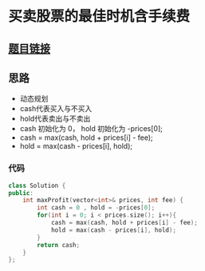 # 买卖股票的最佳时机含手续费
## [题目链接](https://leetcode-cn.com/problems/best-time-to-buy-and-sell-stock-with-transaction-fee/)
## 思路
- 动态规划
- cash代表买入与不买入
- hold代表卖出与不卖出
- cash 初始化为 0， hold 初始化为 -prices[0];
- cash = max(cash, hold + prices[i] - fee);
- hold = max(cash - prices[i], hold); 

### 代码
```c++
class Solution {
public:
    int maxProfit(vector<int>& prices, int fee) {
        int cash = 0 , hold = -prices[0];
        for(int i = 0; i < prices.size(); i++){
            cash = max(cash, hold + prices[i] - fee);
            hold = max(cash - prices[i], hold);
        }
        return cash;
    }
};
```